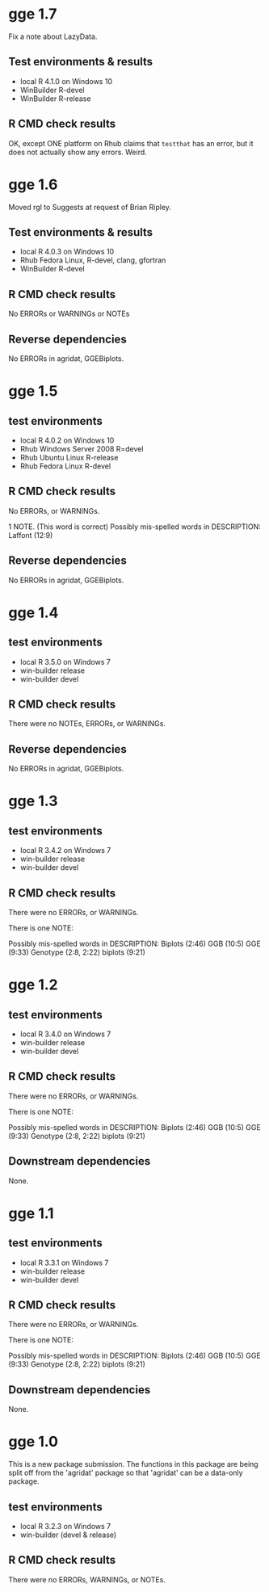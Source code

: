 # gge 1.7

Fix a note about LazyData.

## Test environments & results

* local R 4.1.0 on Windows 10
* WinBuilder R-devel
* WinBuilder R-release

## R CMD check results

OK, except ONE platform on Rhub claims that `testthat` has an error, but it does not actually show any errors.  Weird.
    

# gge 1.6

Moved rgl to Suggests at request of Brian Ripley.

## Test environments & results

* local R 4.0.3 on Windows 10
* Rhub Fedora Linux, R-devel, clang, gfortran
* WinBuilder R-devel

## R CMD check results

No ERRORs or WARNINGs or NOTEs
 
## Reverse dependencies

No ERRORs in agridat, GGEBiplots.


# gge 1.5

## test environments

* local R 4.0.2 on Windows 10
* Rhub Windows Server 2008 R=devel
* Rhub Ubuntu Linux R-release
* Rhub Fedora Linux R-devel

## R CMD check results

No ERRORs, or WARNINGs.

1 NOTE. (This word is correct)
Possibly mis-spelled words in DESCRIPTION:
Laffont (12:9)
 
## Reverse dependencies

No ERRORs in agridat, GGEBiplots.


# gge 1.4

## test environments

* local R 3.5.0 on Windows 7
* win-builder release
* win-builder devel

## R CMD check results

There were no NOTEs, ERRORs, or WARNINGs.

## Reverse dependencies

No ERRORs in agridat, GGEBiplots.

# gge 1.3

## test environments

* local R 3.4.2 on Windows 7
* win-builder release
* win-builder devel

## R CMD check results

There were no ERRORs, or WARNINGs.

There is one NOTE:

Possibly mis-spelled words in DESCRIPTION:
  Biplots (2:46)
  GGB (10:5)
  GGE (9:33)
  Genotype (2:8, 2:22)
  biplots (9:21)
  
# gge 1.2

## test environments

* local R 3.4.0 on Windows 7
* win-builder release
* win-builder devel

## R CMD check results

There were no ERRORs, or WARNINGs.

There is one NOTE:

Possibly mis-spelled words in DESCRIPTION:
  Biplots (2:46)
  GGB (10:5)
  GGE (9:33)
  Genotype (2:8, 2:22)
  biplots (9:21)
  
## Downstream dependencies

None.

# gge 1.1

## test environments

* local R 3.3.1 on Windows 7
* win-builder release
* win-builder devel

## R CMD check results

There were no ERRORs, or WARNINGs.

There is one NOTE:

Possibly mis-spelled words in DESCRIPTION:
  Biplots (2:46)
  GGB (10:5)
  GGE (9:33)
  Genotype (2:8, 2:22)
  biplots (9:21)
  
## Downstream dependencies

None.

# gge 1.0

This is a new package submission.  The functions in this package are being
split off from the 'agridat' package so that 'agridat' can be a data-only
package.

## test environments

* local R 3.2.3 on Windows 7
* win-builder (devel & release)

## R CMD check results

There were no ERRORs, WARNINGs, or NOTEs.

